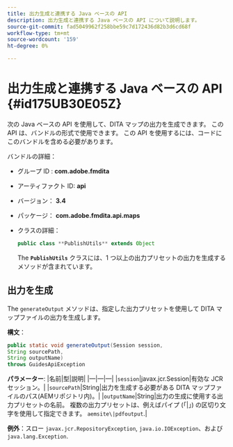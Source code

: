 ```yaml
---
title: 出力生成と連携する Java ベースの API
description: 出力生成と連携する Java ベースの API について説明します。
source-git-commit: fad5049962f258bbe59c7d172436d82b3d6cd68f
workflow-type: tm+mt
source-wordcount: '159'
ht-degree: 0%

---
```



# 出力生成と連携する Java ベースの API {#id175UB30E05Z}

次の Java ベースの API を使用して、DITA マップの出力を生成できます。 この API は、バンドルの形式で使用できます。 この API を使用するには、コードにこのバンドルを含める必要があります。

バンドルの詳細：

- グループ ID : **com.adobe.fmdita**

- アーティファクト ID: **api**

- バージョン： **3.4**

- パッケージ： ****com.adobe.fmdita.api.maps****

- クラスの詳細：

  ```JAVA
  public class **PublishUtils** extends Object
  ```

  The **`PublishUtils`** クラスには、1 つ以上の出力プリセットの出力を生成するメソッドが含まれています。


## 出力を生成

The ``generateOutput`` メソッドは、指定した出力プリセットを使用して DITA マップファイルの出力を生成します。

**構文**：

```JAVA
public static void generateOutput(Session session,
String sourcePath,
String outputName)
throws GuidesApiException
```

**パラメーター**: |名前|型|説明| |—|—|—| |`session`|javax.jcr.Session|有効な JCR セッション。| |``sourcePath``|String|出力を生成する必要がある DITA マップファイルのパス\(AEMリポジトリ内\)。| |``outputName``|String|出力の生成に使用する出力プリセットの名前。 複数の出力プリセットは、例えばパイプ (「\|」) の区切り文字を使用して指定できます。 `aemsite\|pdfoutput`.|

**例外**：スロー ``javax.jcr.RepositoryException``, `java.io.IOException`、および `java.lang.Exception`.

